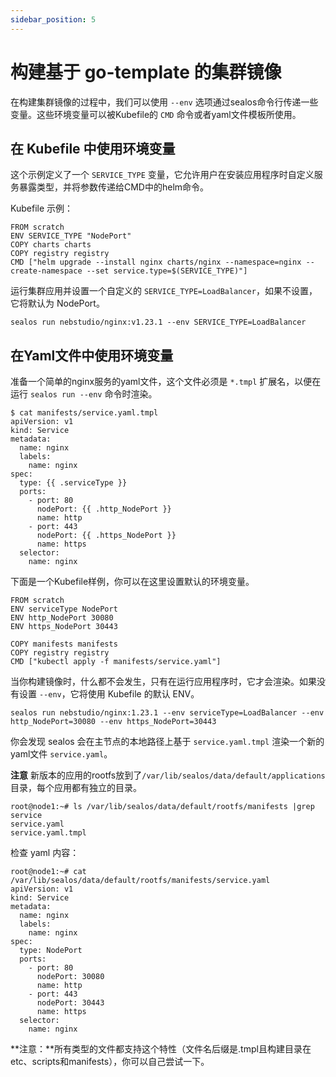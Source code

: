 ```yaml
---
sidebar_position: 5
---
```


# 构建基于 go-template 的集群镜像

在构建集群镜像的过程中，我们可以使用 `--env` 选项通过sealos命令行传递一些变量。这些环境变量可以被Kubefile的 `CMD` 命令或者yaml文件模板所使用。

## 在 Kubefile 中使用环境变量

这个示例定义了一个 `SERVICE_TYPE` 变量，它允许用户在安装应用程序时自定义服务暴露类型，并将参数传递给CMD中的helm命令。

Kubefile 示例：

```shell
FROM scratch
ENV SERVICE_TYPE "NodePort"
COPY charts charts
COPY registry registry
CMD ["helm upgrade --install nginx charts/nginx --namespace=nginx --create-namespace --set service.type=$(SERVICE_TYPE)"]
```

运行集群应用并设置一个自定义的 `SERVICE_TYPE=LoadBalancer`，如果不设置，它将默认为 NodePort。

```shell
sealos run nebstudio/nginx:v1.23.1 --env SERVICE_TYPE=LoadBalancer
```

## 在Yaml文件中使用环境变量

准备一个简单的nginx服务的yaml文件，这个文件必须是 `*.tmpl` 扩展名，以便在运行 `sealos run --env` 命令时渲染。

```shell
$ cat manifests/service.yaml.tmpl
apiVersion: v1
kind: Service
metadata:
  name: nginx
  labels:
    name: nginx
spec:
  type: {{ .serviceType }}
  ports:
    - port: 80
      nodePort: {{ .http_NodePort }}
      name: http
    - port: 443
      nodePort: {{ .https_NodePort }}
      name: https
  selector:
    name: nginx
```

下面是一个Kubefile样例，你可以在这里设置默认的环境变量。

```shell
FROM scratch
ENV serviceType NodePort
ENV http_NodePort 30080
ENV https_NodePort 30443

COPY manifests manifests
COPY registry registry
CMD ["kubectl apply -f manifests/service.yaml"]
```

当你构建镜像时，什么都不会发生，只有在运行应用程序时，它才会渲染。如果没有设置 `--env`，它将使用 Kubefile 的默认 ENV。

```shell
sealos run nebstudio/nginx:1.23.1 --env serviceType=LoadBalancer --env http_NodePort=30080 --env https_NodePort=30443
```

你会发现 sealos 会在主节点的本地路径上基于 `service.yaml.tmpl` 渲染一个新的yaml文件 `service.yaml`。

**注意** 新版本的应用的rootfs放到了`/var/lib/sealos/data/default/applications`目录，每个应用都有独立的目录。

```shell
root@node1:~# ls /var/lib/sealos/data/default/rootfs/manifests |grep service
service.yaml
service.yaml.tmpl
```

检查 yaml 内容：

```shell
root@node1:~# cat /var/lib/sealos/data/default/rootfs/manifests/service.yaml
apiVersion: v1
kind: Service
metadata:
  name: nginx
  labels:
    name: nginx
spec:
  type: NodePort
  ports:
    - port: 80
      nodePort: 30080
      name: http
    - port: 443
      nodePort: 30443
      name: https
  selector:
    name: nginx
```

**注意：**所有类型的文件都支持这个特性（文件名后缀是.tmpl且构建目录在etc、scripts和manifests），你可以自己尝试一下。

